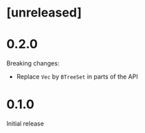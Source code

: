 # [unreleased]

# 0.2.0

Breaking changes:

* Replace `Vec` by `BTreeSet` in parts of the API

# 0.1.0

Initial release
